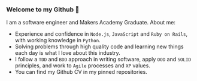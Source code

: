 ### Welcome to my Github 🙂

I am a software engineer and Makers Academy Graduate. About me: 

* Experience and confidence in `Node.js`, `JavaScript` and `Ruby on Rails`, with working knowledge in `Python`.
* Solving problems through high quality code and learning new things each day is what I love about this industry. 
* I follow a `TDD` and `BDD` approach in writing software, apply `OOD` and `SOLID` principles, and work to `Agile` processes and `XP` values.
* You can find my Github CV in my pinned repositories.
